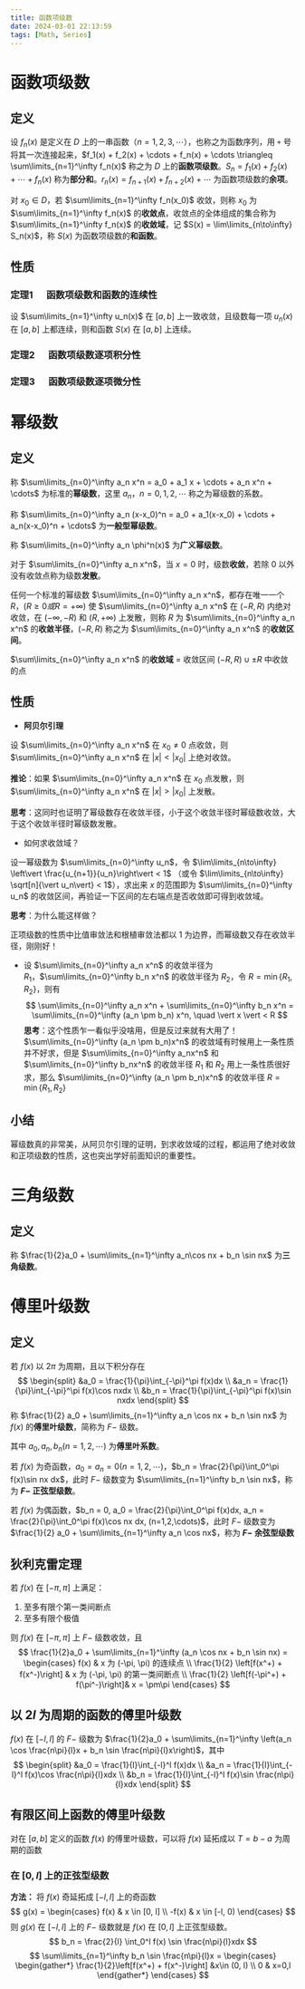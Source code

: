 ```yaml
---
title: 函数项级数
date: 2024-03-01 22:13:59
tags: [Math, Series]
---
```

# 函数项级数
## 定义
设 $f_n(x)$ 是定义在 $D$ 上的一串函数（$n = 1, 2, 3, \cdots$），也称之为函数序列，用 `+` 号将其一次连接起来，$f_1(x) + f_2(x) + \cdots + f_n(x) + \cdots \triangleq \sum\limits_{n=1}^\infty f_n(x)$ 称之为 $D$ 上的**函数项级数**。$S_n = f_1(x) + f_2(x) + \cdots + f_n(x)$ 称为**部分和**。$r_n(x) = f_{n+1}(x) + f_{n+2}(x) + \cdots$ 为函数项级数的**余项**。

对 $x_0 \in D$，若 $\sum\limits_{n=1}^\infty f_n(x_0)$ 收敛，则称 $x_0$ 为 $\sum\limits_{n=1}^\infty f_n(x)$ 的**收敛点**，收敛点的全体组成的集合称为 $\sum\limits_{n=1}^\infty f_n(x)$ 的**收敛域**，记 $S(x) = \lim\limits_{n\to\infty} S_n(x)$，称 $S(x)$ 为函数项级数的**和函数**。

## 性质
### **定理1**$\quad$ 函数项级数和函数的连续性
设 $\sum\limits_{n=1}^\infty u_n(x)$ 在 $[a, b]$ 上一致收敛，且级数每一项 $u_n(x)$ 在 $[a, b]$ 上都连续，则和函数 $S(x)$ 在 $[a, b]$ 上连续。

### **定理2**$\quad$ 函数项级数逐项积分性

### **定理3**$\quad$ 函数项级数逐项微分性

# 幂级数
## 定义
称 $\sum\limits_{n=0}^\infty a_n x^n = a_0 + a_1 x + \cdots + a_n x^n + \cdots$ 为标准的**幂级数**，这里 $a_n$，$n = 0, 1, 2, \cdots$ 称之为幂级数的系数。

称 $\sum\limits_{n=0}^\infty a_n (x-x_0)^n = a_0 + a_1(x-x_0) + \cdots + a_n(x-x_0)^n + \cdots$ 为**一般型幂级数**。

称 $\sum\limits_{n=0}^\infty a_n \phi^n(x)$ 为**广义幂级数**。

对于 $\sum\limits_{n=0}^\infty a_n x^n$，当 $x=0$ 时，级数**收敛**，若除 $0$ 以外没有收敛点称为级数**发散**。

任何一个标准的幂级数 $\sum\limits_{n=0}^\infty a_n x^n$，都存在唯一一个 $R$，$(R \ge 0 或 R = +\infty)$ 使 $\sum\limits_{n=0}^\infty a_n x^n$ 在 $(-R, R)$ 内绝对收敛，在 $(-\infty, -R)$ 和 $(R, +\infty)$ 上发散，则称 $R$ 为 $\sum\limits_{n=0}^\infty a_n x^n$ 的**收敛半径**，$(-R, R)$ 称之为 $\sum\limits_{n=0}^\infty a_n x^n$ 的**收敛区间**。

$\sum\limits_{n=0}^\infty a_n x^n$ 的**收敛域** $=$ 收敛区间 $(-R, R) \cup \pm R$ 中收敛的点

## 性质
- **阿贝尔引理**

设 $\sum\limits_{n=0}^\infty a_n x^n$ 在 $x_0 \ne 0$ 点收敛，则 $\sum\limits_{n=0}^\infty a_n x^n$ 在 $\vert x\vert < \vert x_0 \vert$ 上绝对收敛。

**推论**：如果 $\sum\limits_{n=0}^\infty a_n x^n$ 在 $x_0$ 点发散，则 $\sum\limits_{n=0}^\infty a_n x^n$ 在 $\vert x\vert > \vert x_0\vert$ 上发散。

**思考**：这同时也证明了幂级数存在收敛半径，小于这个收敛半径时幂级数收敛，大于这个收敛半径时幂级数发散。
- 如何求收敛域？

设一幂级数为 $\sum\limits_{n=0}^\infty u_n$，令 $\lim\limits_{n\to\infty} \left\vert \frac{u_{n+1}}{u_n}\right\vert < 1$ （或令 $\lim\limits_{n\to\infty} \sqrt[n]{\vert u_n\vert} < 1$），求出来 $x$ 的范围即为 $\sum\limits_{n=0}^\infty u_n$ 的收敛区间，再验证一下区间的左右端点是否收敛即可得到收敛域。

**思考**：为什么能这样做？

正项级数的性质中比值审敛法和根植审敛法都以 1 为边界，而幂级数又存在收敛半径，刚刚好！
- 设 $\sum\limits_{n=0}^\infty a_n x^n$ 的收敛半径为 $R_1$，$\sum\limits_{n=0}^\infty b_n x^n$ 的收敛半径为 $R_2$，令 $R = \min\{R_1, R_2\}$，则有
$$
\sum\limits_{n=0}^\infty a_n x^n + \sum\limits_{n=0}^\infty b_n x^n = \sum\limits_{n=0}^\infty (a_n \pm b_n) x^n, \quad \vert x \vert < R
$$
**思考**：这个性质乍一看似乎没啥用，但是反过来就有大用了！$\sum\limits_{n=0}^\infty (a_n \pm b_n)x^n$ 的收敛域有时候用上一条性质并不好求，但是 $\sum\limits_{n=0}^\infty a_nx^n$ 和 $\sum\limits_{n=0}^\infty b_nx^n$ 的收敛半径 $R_1$ 和 $R_2$ 用上一条性质很好求，那么 $\sum\limits_{n=0}^\infty (a_n \pm b_n)x^n$ 的收敛半径 $R = \min\{R_1, R_2\}$
## 小结
幂级数真的非常美，从阿贝尔引理的证明，到求收敛域的过程，都运用了绝对收敛和正项级数的性质，这也突出学好前面知识的重要性。
# 三角级数
## 定义
称 $\frac{1}{2}a_0 + \sum\limits_{n=1}^\infty a_n\cos nx + b_n \sin nx$ 为**三角级数**。

# 傅里叶级数
## 定义
若 $f(x)$ 以 $2\pi$ 为周期，且以下积分存在
$$
\begin{split}
    &a_0 = \frac{1}{\pi}\int_{-\pi}^\pi f(x)dx \\
    &a_n = \frac{1}{\pi}\int_{-\pi}^\pi f(x)\cos nxdx \\
    &b_n = \frac{1}{\pi}\int_{-\pi}^\pi f(x)\sin nxdx
\end{split}
$$
称 $\frac{1}{2} a_0 + \sum\limits_{n=1}^\infty a_n \cos nx + b_n \sin nx$ 为 $f(x)$ 的**傅里叶级数**，简称为 $F-$ 级数。

其中 $a_0, a_n, b_n(n=1,2,\cdots)$ 为**傅里叶系数**。

若 $f(x)$ 为奇函数，$a_0 = a_n = 0(n=1, 2, \cdots)$，$b_n = \frac{2}{\pi}\int_0^\pi f(x)\sin nx dx$，此时 $F-$ 级数变为 $\sum\limits_{n=1}^\infty b_n \sin nx$，称为 **$F-$ 正弦型级数**。

若 $f(x)$ 为偶函数，$b_n = 0, a_0 = \frac{2}{\pi}\int_0^\pi f(x)dx, a_n = \frac{2}{\pi}\int_0^\pi f(x)\cos nx dx, (n=1,2,\cdots)$，此时 $F-$ 级数变为 $\frac{1}{2} a_0 + \sum\limits_{n=1}^\infty a_n \cos nx$，称为 **$F-$ 余弦型级数**

## 狄利克雷定理
若 $f(x)$ 在 $[-\pi, \pi]$ 上满足：
1. 至多有限个第一类间断点
2. 至多有限个极值

则 $f(x)$ 在 $[-\pi, \pi]$ 上 $F-$ 级数收敛，且
$$
\frac{1}{2}a_0 + \sum\limits_{n=1}^\infty (a_n \cos nx + b_n \sin nx) = \begin{cases}
    f(x) & x 为 (-\pi, \pi) 的连续点 \\
    \frac{1}{2}  \left[f(x^+) + f(x^-)\right] & x 为 (-\pi, \pi) 的第一类间断点 \\
    \frac{1}{2} \left[f(-\pi^+) + f(\pi^-)\right]& x = \pm\pi
\end{cases}
$$

## 以 $2l$ 为周期的函数的傅里叶级数
$f(x)$ 在 $[-l, l]$ 的 $F-$ 级数为 $\frac{1}{2}a_0 + \sum\limits_{n=1}^\infty \left(a_n \cos \frac{n\pi}{l}x + b_n \sin \frac{n\pi}{l}x\right)$，其中
$$
\begin{split}
    &a_0 = \frac{1}{l}\int_{-l}^l f(x)dx \\
    &a_n = \frac{1}{l}\int_{-l}^l f(x)\cos \frac{n\pi}{l}xdx \\
    &b_n = \frac{1}{l}\int_{-l}^l f(x)\sin \frac{n\pi}{l}xdx
\end{split}
$$

## 有限区间上函数的傅里叶级数
对在 $[a,b]$ 定义的函数 $f(x)$ 的傅里叶级数，可以将 $f(x)$ 延拓成以 $T = b-a$ 为周期的函数

### 在 $[0,l]$ 上的正弦型级数
**方法：** 将 $f(x)$ 奇延拓成 $[-l, l]$ 上的奇函数
$$
g(x) = \begin{cases}
    f(x) & x \in [0, l] \\
    -f(x) & x \in [-l, 0)
\end{cases}
$$
则 $g(x)$ 在 $[-l, l]$ 上的 $F-$ 级数就是 $f(x)$ 在 $[0, l]$ 上正弦型级数。
$$
b_n = \frac{2}{l} \int_0^l f(x) \sin \frac{n\pi}{l}xdx
$$
$$
\sum\limits_{n=1}^\infty b_n \sin \frac{n\pi}{l}x = \begin{cases}
\begin{gather*}
    \frac{1}{2}\left[f(x^+) + f(x^-)\right] &x\in (0, l) \\
    0 & x=0,l
\end{gather*}
\end{cases}
$$